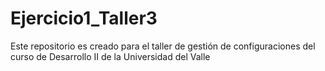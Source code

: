 # Ejercicio1_Taller3
Este repositorio es creado para el taller de gestión de configuraciones del curso de Desarrollo II de la Universidad del Valle
